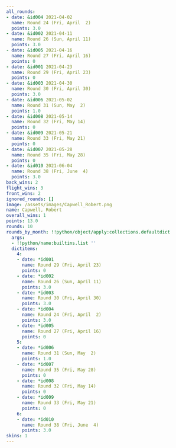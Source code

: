 ```yaml
---
all_rounds:
- date: &id004 2021-04-02
  name: Round 24 (Fri, April  2)
  points: 3.0
- date: &id002 2021-04-11
  name: Round 26 (Sun, April 11)
  points: 3.0
- date: &id005 2021-04-16
  name: Round 27 (Fri, April 16)
  points: 0
- date: &id001 2021-04-23
  name: Round 29 (Fri, April 23)
  points: 0
- date: &id003 2021-04-30
  name: Round 30 (Fri, April 30)
  points: 3.0
- date: &id006 2021-05-02
  name: Round 31 (Sun, May  2)
  points: 1.0
- date: &id008 2021-05-14
  name: Round 32 (Fri, May 14)
  points: 0
- date: &id009 2021-05-21
  name: Round 33 (Fri, May 21)
  points: 0
- date: &id007 2021-05-28
  name: Round 35 (Fri, May 28)
  points: 0
- date: &id010 2021-06-04
  name: Round 38 (Fri, June  4)
  points: 3.0
back_wins: 2
flight_wins: 3
front_wins: 2
ignored_rounds: []
image: /assets/images/Capwell_Robert.png
name: Capwell, Robert
overall_wins: 1
points: 13.0
rounds: 10
rounds_by_month: !!python/object/apply:collections.defaultdict
  args:
  - !!python/name:builtins.list ''
  dictitems:
    4:
    - date: *id001
      name: Round 29 (Fri, April 23)
      points: 0
    - date: *id002
      name: Round 26 (Sun, April 11)
      points: 3.0
    - date: *id003
      name: Round 30 (Fri, April 30)
      points: 3.0
    - date: *id004
      name: Round 24 (Fri, April  2)
      points: 3.0
    - date: *id005
      name: Round 27 (Fri, April 16)
      points: 0
    5:
    - date: *id006
      name: Round 31 (Sun, May  2)
      points: 1.0
    - date: *id007
      name: Round 35 (Fri, May 28)
      points: 0
    - date: *id008
      name: Round 32 (Fri, May 14)
      points: 0
    - date: *id009
      name: Round 33 (Fri, May 21)
      points: 0
    6:
    - date: *id010
      name: Round 38 (Fri, June  4)
      points: 3.0
skins: 1
---
```

